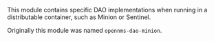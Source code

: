 This module contains specific DAO implementations 
when running in a distributable container, such as Minion or Sentinel.

Originally this module was named `opennms-dao-minion`.